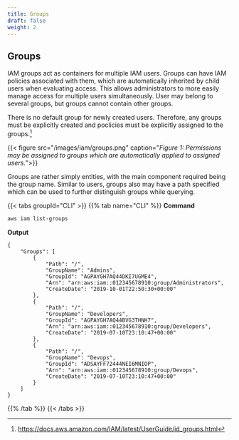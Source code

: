 ```yaml
---
title: Groups
draft: false
weight: 2
---
```


## Groups

IAM groups act as containers for multiple IAM users. Groups can have IAM policies associated with them, which are automatically inherited by child users when evaluating access. This allows administrators to more easily manage access for multiple users simultaneously. User may belong to several groups, but groups cannot contain other groups.

There is no default group for newly created users. Therefore, any groups must be explicitly created and poclicies must be explicitly assigned to the groups.[^1]

{{< figure src="/images/iam/groups.png" caption="_Figure 1: Permissions may be assigned to groups which are automatically applied to assigned users._">}}

Groups are rather simply entities, with the main component required being the group name. Similar to users, groups also may have a path specified which can be used to further distinguish groups while querying.

{{< tabs groupId="CLI" >}}
{{% tab name="CLI" %}}
**Command**
```sh
aws iam list-groups
```
**Output**
```
{
    "Groups": [
        {
            "Path": "/",
            "GroupName": "Admins",
            "GroupId": "AGPAYGH7AQ44DKI7UGME4",
            "Arn": "arn:aws:iam::012345678910:group/Administrators",
            "CreateDate": "2019-10-01T22:50:30+00:00"
        },
        {
            "Path": "/",
            "GroupName": "Developers",
            "GroupId": "AGPAYGH7AQ44BVG3THNH7",
            "Arn": "arn:aws:iam::012345678910:group/Developers",
            "CreateDate": "2019-07-10T23:10:47+00:00"
        },
        {
            "Path": "/",
            "GroupName": "Devops",
            "GroupId": "ADSAYFF72444NEI6MNIOP",
            "Arn": "arn:aws:iam::012345678910:group/Devops",
            "CreateDate": "2019-07-10T23:10:47+00:00"
        }
    ]
}
```
{{% /tab %}}
{{< /tabs >}}

[^1]: https://docs.aws.amazon.com/IAM/latest/UserGuide/id_groups.html
